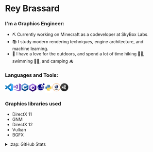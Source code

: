 # Rey Brassard
### I'm a Graphics Engineer:
* :pick: Currently working on Minecraft as a codeveloper at SkyBox Labs.
* :books: I study modern rendering techniques, engine architecture, and machine learning.
* :evergreen_tree: I have a love for the outdoors, and spend a lot of time hiking :walking_man:, swimming :swimming_man:, and camping :tent:

### Languages and Tools:
<img align="left" alt="VS Code" width="26px" src="https://raw.githubusercontent.com/CosmicRey/CosmicRey/main/.github/images/vscode.png" />
<img align="left" alt="Visual Studio" width="26px" src="https://raw.githubusercontent.com/CosmicRey/CosmicRey/main/.github/images/vs.png" />
<img align="left" alt="C++" width="26px" src="https://raw.githubusercontent.com/CosmicRey/CosmicRey/main/.github/images/Cpp.png" />
<img align="left" alt="C Sharp" width="26px" src="https://raw.githubusercontent.com/CosmicRey/CosmicRey/main/.github/images/csharp.png" />
<img align="left" alt="Lua" width="26px" src="https://raw.githubusercontent.com/CosmicRey/CosmicRey/main/.github/images/lua.png" />
<img align="left" alt="Python" width="26px" src="https://raw.githubusercontent.com/CosmicRey/CosmicRey/main/.github/images/python.png" />
<img align="left" alt="Unreal Engine" width="26px" src="https://raw.githubusercontent.com/CosmicRey/CosmicRey/main/.github/images/ue4.png" />
<img align="left" alt="Unity Engine" width="26px" src="https://raw.githubusercontent.com/CosmicRey/CosmicRey/main/.github/images/Unity.png" />

<br/>
<br/>

### Graphics libraries used
* DirectX 11
* GNM
* DirectX 12
* Vulkan
* BGFX

<details>
  <summary>:zap: GitHub Stats</summary>
	<img align="left" alt="CosmicRey's GitHub Stats" src="https://github-readme-stats.vercel.app/api?username=CosmicRey&count_private=true&show_icons=true&theme=merko" />
</details>